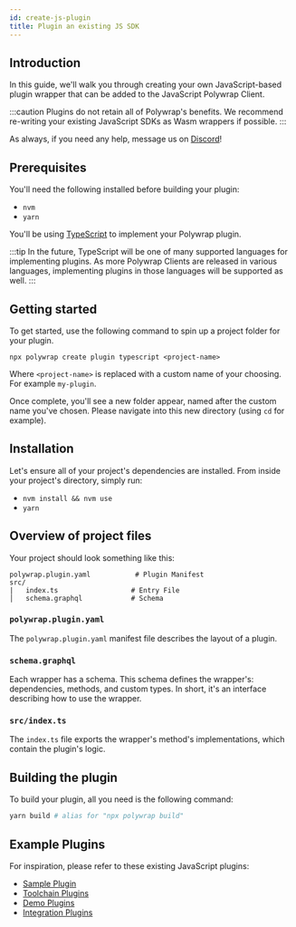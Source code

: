 ```yaml
---
id: create-js-plugin
title: Plugin an existing JS SDK
---
```


## **Introduction**

In this guide, we'll walk you through creating your own JavaScript-based plugin wrapper that can be added to the JavaScript Polywrap Client.

:::caution
Plugins do not retain all of Polywrap's benefits. We recommend re-writing your existing JavaScript SDKs as Wasm wrappers if possible.
:::

As always, if you need any help, message us on [Discord](https://discord.com/invite/Z5m88a5qWu)!

## **Prerequisites**

You'll need the following installed before building your plugin:

- `nvm`
- `yarn`

You'll be using [TypeScript](https://www.typescriptlang.org/) to implement your Polywrap plugin.

:::tip
In the future, TypeScript will be one of many supported languages for implementing plugins. As more Polywrap Clients are released in various languages, implementing plugins in those languages will be supported as well.
:::

## **Getting started**

To get started, use the following command to spin up a project folder for your plugin.

```
npx polywrap create plugin typescript <project-name>
```

Where `<project-name>` is replaced with a custom name of your choosing. For example `my-plugin`.

Once complete, you'll see a new folder appear, named after the custom name you've chosen. Please navigate into this new directory (using `cd` for example).

## **Installation**

Let's ensure all of your project's dependencies are installed. From inside your project's directory, simply run:

- `nvm install && nvm use`
- `yarn`

## **Overview of project files**

Your project should look something like this:

```
polywrap.plugin.yaml           # Plugin Manifest
src/
|   index.ts                  # Entry File
│   schema.graphql            # Schema
```

### **`polywrap.plugin.yaml`**
The `polywrap.plugin.yaml` manifest file describes the layout of a plugin.

### **`schema.graphql`**
Each wrapper has a schema. This schema defines the wrapper's: dependencies, methods, and custom types. In short, it's an interface describing how to use the wrapper.

### **`src/index.ts`**
The `index.ts` file exports the wrapper's method's implementations, which contain the plugin's logic.

## **Building the plugin**

To build your plugin, all you need is the following command:

```bash
yarn build # alias for "npx polywrap build"
```

## **Example Plugins**

For inspiration, please refer to these existing JavaScript plugins:
* [Sample Plugin](https://github.com/polywrap/monorepo/tree/prealpha/packages/templates/plugin/typescript)
* [Toolchain Plugins](https://github.com/polywrap/monorepo/tree/prealpha/packages/js/plugins)
* [Demo Plugins](https://github.com/polywrap/demos)
* [Integration Plugins](https://github.com/polywrap/integrations)
